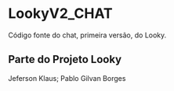 # LookyV2_CHAT
Código fonte do chat, primeira versão, do Looky.

## Parte do Projeto Looky
Jeferson Klaus; Pablo Gilvan Borges
